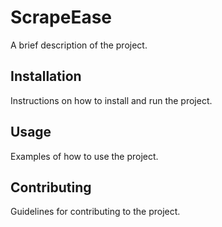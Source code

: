 # ScrapeEase

A brief description of the project.

## Installation

Instructions on how to install and run the project.

## Usage

Examples of how to use the project.

## Contributing

Guidelines for contributing to the project.
